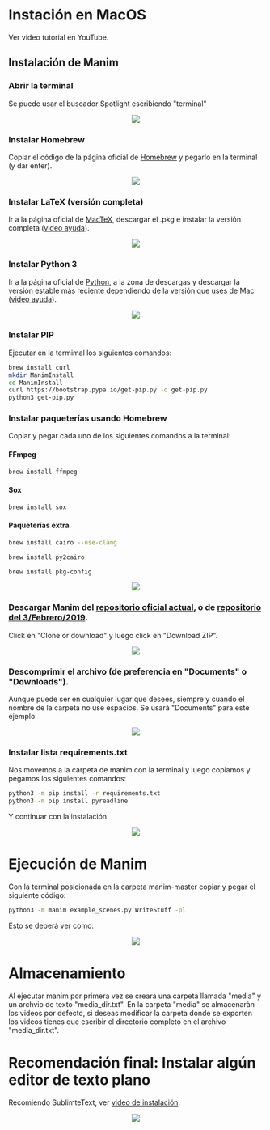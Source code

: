 # Instación en MacOS

Ver video tutorial en YouTube.

## Instalación de Manim

### Abrir la terminal 
Se puede usar el buscador Spotlight escribiendo "terminal"

<p align="center"><img src ="/English/0_instalation/macOS/gifs/terminal.png" /></p>

### Instalar Homebrew
Copiar el código de la página oficial de [Homebrew](https://brew.sh/index_es) y pegarlo en la terminal (y dar enter).

<p align="center"><img src ="/English/0_instalation/macOS/gifs/MacP1.gif" /></p>

### Instalar LaTeX (versión completa)
Ir a la página oficial de [MacTeX](http://www.tug.org/mactex/), descargar el .pkg e instalar la versión completa ([video ayuda](https://www.youtube.com/watch?v=5CNmIaRxS20)).

<p align="center"><img src ="/English/0_instalation/macOS/gifs/MacP2.gif" /></p>

### Instalar Python 3
Ir a la página oficial de [Python](https://www.python.org/), a la zona de descargas y descargar la versión estable más reciente dependiendo de la versión que uses de Mac ([video ayuda](https://www.youtube.com/watch?v=0hGzGdRQeak)).

<p align="center"><img src ="/English/0_instalation/macOS/gifs/MacP3.gif" /></p>

### Instalar PIP
Ejecutar en la termimal los siguientes comandos:

```sh
brew install curl
mkdir ManimInstall
cd ManimInstall
curl https://bootstrap.pypa.io/get-pip.py -o get-pip.py
python3 get-pip.py
```

### Instalar paqueterías usando Homebrew
Copiar y pegar cada uno de los siguientes comandos a la terminal:

#### FFmpeg
```sh
brew install ffmpeg
```
#### Sox
```sh
brew install sox
```
#### Paqueterías extra
```sh
brew install cairo --use-clang
```

```sh
brew install py2cairo
```

```sh
brew install pkg-config
```

<p align="center"><img src ="/English/0_instalation/macOS/gifs/MacP5.gif" /></p>

### Descargar Manim del [repositorio oficial actual](https://github.com/3b1b/manim), o de [repositorio del 3/Febrero/2019](https://github.com/3b1b/manim/tree/3b088b12843b7a4459fe71eba96b70edafb7aa78).
Click en "Clone or download" y luego click en "Download ZIP".

<p align="center"><img src ="/English/0_instalation/macOS/gifs/DescargarManim.gif" /></p>

### Descomprimir el archivo (de preferencia en "Documents" o "Downloads").
Aunque puede ser en cualquier lugar que desees, siempre y cuando el nombre de la carpeta no use espacios. Se usará "Documents" para este ejemplo.

<p align="center"><img src ="/English/0_instalation/macOS/gifs/pd.png" /></p>

### Instalar lista requirements.txt
Nos movemos a la carpeta de manim con la terminal y luego copiamos y pegamos los siguientes comandos:

```sh
python3 -m pip install -r requirements.txt
python3 -m pip install pyreadline
```
Y continuar con la instalación

<p align="center"><img src ="/English/0_instalation/macOS/gifs/MacP6.gif" /></p>

# Ejecución de Manim

Con la terminal posicionada en la carpeta manim-master copiar y pegar el siguiente código:

```sh
python3 -m manim example_scenes.py WriteStuff -pl
```

Esto se deberá ver como:

<p align="center"><img src ="/English/0_instalation/macOS/gifs/MacP8.gif" /></p>

# Almacenamiento
Al ejecutar manim por primera vez se crearà una carpeta llamada "media" y un archvio de texto "media_dir.txt". En la carpeta "media" se almacenaràn los videos por defecto, si deseas modificar la carpeta donde se exporten los videos tienes que escribir el directorio completo en el archivo "media_dir.txt".

# Recomendación final: Instalar algún editor de texto plano 
Recomiendo SublimteText, ver [video de instalación](https://www.youtube.com/watch?v=qqlLQ-5jH0c).

<p align="center"><img src ="/English/0_instalation/macOS/gifs/DescargarSublimeText.gif" /></p>
